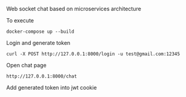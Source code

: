 Web socket chat based on microservices architecture

To execute

`docker-compose up --build`

Login and generate token

`curl -X POST http://127.0.0.1:8000/login -u test@gmail.com:12345`

Open chat page

`http://127.0.0.1:8000/chat`

Add generated token into jwt cookie

